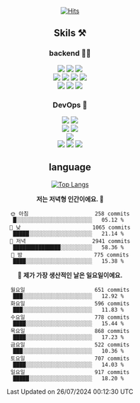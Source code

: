 <div align="center">

[![Hits](https://hits.seeyoufarm.com/api/count/incr/badge.svg?url=https%3A%2F%2Fgithub.com%2Fzxcv9203%2Fhit-counter&count_bg=%23FF7272&title_bg=%23324C2E&icon=codeigniter.svg&icon_color=%23DD5B5B&title=%EB%B0%A9%EB%AC%B8%EC%9E%90&edge_flat=false)](https://hits.seeyoufarm.com)
  
## Skils ⚒️
### backend 🧑‍💻
  
<img src="https://img.shields.io/badge/Java-FF6600?style=flat-square&logo=buymeacoffee&logoColor=white"/>
<img src="https://img.shields.io/badge/Go-0099FF?style=flat-square&logo=go&logoColor=white"/>
<img src="https://img.shields.io/badge/Kotlin-7F52FF?style=flat-square&logo=kotlin&logoColor=white"/>
  
  
<br />
  
<img src="https://img.shields.io/badge/Spring-339933?style=flat-square&logo=Spring&logoColor=white"/>
<img src="https://img.shields.io/badge/Spring Boot-339933?style=flat-square&logo=Spring Boot&logoColor=white"/>
<img src="https://img.shields.io/badge/Spring Security-339933?style=flat-square&logo=Spring Security&logoColor=white"/>
  
<img src="https://img.shields.io/badge/Spring Data JPA-339933?style=flat-square&logo=Hibernate&logoColor=white"/>

<br />
  
  <img src="https://img.shields.io/badge/mysql-0099FF?style=flat-square&logo=mysql&logoColor=white"/>
  <img src="https://img.shields.io/badge/mariadb-0099FF?style=flat-square&logo=mariadb&logoColor=white"/>
  <img src="https://img.shields.io/badge/mongoDB-47A248?style=flat-square&logo=mongodb&logoColor=white"/>
  
  
### DevOps 🚀
  
  <img src="https://img.shields.io/badge/docker-2496ED?style=flat-square&logo=docker&logoColor=white"/>
  <img src="https://img.shields.io/badge/kubernetes-326CE5?style=flat-square&logo=kubernetes&logoColor=white"/>
  
  <br />
  
  <img src="https://img.shields.io/badge/Github Actions-2088FF?style=flat-square&logo=githubactions&logoColor=white"/>
  <img src="https://img.shields.io/badge/Jenkins-D24939?style=flat-square&logo=jenkins&logoColor=white"/>
  
  
  <br />
  <img src="https://img.shields.io/badge/terraform-7B42BC?style=flat-square&logo=terraform&logoColor=white"/>
  
  <br />
  <img src="https://img.shields.io/badge/Amazon AWS-232F3E?style=flat-square&logo=Amazon AWS&logoColor=white"/>

  <img src="https://img.shields.io/badge/GCP-4285F4?style=flat-square&logo=googlecloud&logoColor=white"/>
  <img src="https://img.shields.io/badge/NCP-03C75A?style=flat-square&logo=naver&logoColor=white"/>
  
  
## language

[![Top Langs](https://github-readme-stats.vercel.app/api/top-langs/?username=zxcv9203&hide=html&exclude_repo=zxcv9203.github.io,golB&theme=grate-gatsby)](https://github.com/zxcv9203/github-readme-stats)
  
<!--START_SECTION:waka-->
**저는 저녁형 인간이에요. 🦉** 

```text
🌞 아침                     258 commits         █░░░░░░░░░░░░░░░░░░░░░░░░   05.12 % 
🌆 낮　                     1065 commits        █████░░░░░░░░░░░░░░░░░░░░   21.14 % 
🌃 저녁                     2941 commits        ███████████████░░░░░░░░░░   58.36 % 
🌙 밤　                     775 commits         ████░░░░░░░░░░░░░░░░░░░░░   15.38 % 
```
📅 **제가 가장 생산적인 날은 일요일이에요.** 

```text
월요일                      651 commits         ███░░░░░░░░░░░░░░░░░░░░░░   12.92 % 
화요일                      596 commits         ███░░░░░░░░░░░░░░░░░░░░░░   11.83 % 
수요일                      778 commits         ████░░░░░░░░░░░░░░░░░░░░░   15.44 % 
목요일                      868 commits         ████░░░░░░░░░░░░░░░░░░░░░   17.23 % 
금요일                      522 commits         ███░░░░░░░░░░░░░░░░░░░░░░   10.36 % 
토요일                      707 commits         ████░░░░░░░░░░░░░░░░░░░░░   14.03 % 
일요일                      917 commits         █████░░░░░░░░░░░░░░░░░░░░   18.20 % 
```



 Last Updated on 26/07/2024 00:12:30 UTC
<!--END_SECTION:waka-->
  
</div>

